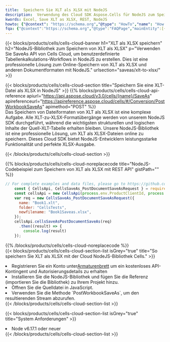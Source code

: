 ```yaml
---
title:  Speichern Sie XLT als XLSX mit NodeJS
description:  Verwendung des Cloud SDK Aspose.Cells für NodeJS zum Speichern von XLT-Formatdateien als XLSX-Formatdateien.
kwords: Excel, Save XLT as XLSX, REST, NodeJS
howto: {"@context": "https://schema.org","@type": "HowTo","name": "How to save XLT as XLSX using the Cells Cloud NodeJS library.","description": "How to save XLT as XLSX using the Cells Cloud NodeJS library.","image": {"@type": "ImageObject"},"url": "/nodejs/saveas/xlt-to-xlsx/","step": [{ "@type": "HowToStep","name": "How to save XLT as XLSX using the Cells Cloud NodeJS library. step 1", "image": {"@type": "ImageObject",},"url": "/nodejs/saveas/xlt-to-xlsx/","text": "Register an account at <a href='https://dashboard.aspose.cloud/'>Dashboard</a> to get free API quota & authorization details",},{ "@type": "HowToStep","name": "How to save XLT as XLSX using the Cells Cloud NodeJS library. step 1", "image": {"@type": "ImageObject",},"url": "/nodejs/saveas/xlt-to-xlsx/","text": "Install NodeJS library and add the reference (import the library) to your project.",},{ "@type": "HowToStep","name": "How to save XLT as XLSX using the Cells Cloud NodeJS library. step 1", "image": {"@type": "ImageObject",},"url": "/nodejs/saveas/xlt-to-xlsx/","text": "Open the source file in JavaScript.",},{ "@type": "HowToStep","name": "How to save XLT as XLSX using the Cells Cloud NodeJS library. step 1", "image": {"@type": "ImageObject",},"url": "/nodejs/saveas/xlt-to-xlsx/","text": "Use the `PostWorkbookSaveAs` method to retrieve the resulting stream.",}, ],"supply": {"@type": "HowToSupply","name": "document"},"tool": [{"@type": "HowToTool","name": "Visual Studio, Visual Studio Code, WebStorm"},{"@type": "HowToTool","name": "Aspose Cells"}],"totalTime": "PT6M"}
fqa: {"@context":"https://schema.org","@type":"FAQPage","mainEntity":[{"@type":"Question","name":"Why save file as other formats file in C# using REST API?","acceptedAnswer":{"@type":"Answer","text":"Documents are encoded in many ways, and some files may be incompatible with the software you use. To open and read such files, just save them as appropriate file formats.<br/><ol><li>Install .NET SDK and add the reference (import the library) to your project.</li><li>Open the source file in C# using REST API.</li><li>Call the PostWorkbookSaveAsRequest() method, passing an output filename with required extension.</li><li>Get the result of save as a separate file.</li></ol>"}},{"@type":"Question","name":"What file formats can I save as with your C# library?","acceptedAnswer":{"@type":"Answer","text":"We support a variety of file formats for conversion using .NET library, including XLSX, Excel, xls , PDF, CSV, HTML, Markdown, XML, PNG, JPG, TIFF, Json, TXT and many more."}},{"@type":"Question","name":"What is the maximum allowed file size for conversion using this .NET library?","acceptedAnswer":{"@type":"Answer","text":"There are no file size limits for format conversions using .NET library."}}]}
---
```

{{< blocks/products/cells/cells-cloud-banner h1="XLT als XLSX speichern" h2="NodeJS-Bibliothek zum Speichern von XLT als XLSX" p="Verwenden Sie SaveAs API von Cells Cloud, um benutzerdefinierte Tabellenkalkulations-Workflows in NodeJS zu erstellen. Dies ist eine professionelle Lösung zum Online-Speichern von XLT als XLSX und anderen Dokumentformaten mit NodeJS." urlsection="saveas/xlt-to-xlsx/" >}}

{{< blocks/products/cells/cells-cloud-section title="Speichern Sie eine XLT-Datei als XLSX in NodeJS" >}}
{{% blocks/products/cells/cells-cloud-api-reference apiurl="https://api.aspose.cloud/v3.0/cells/{name}/SaveAs" apireferenceurl="https://apireference.aspose.cloud/cells/#/Conversion/PostWorkbookSaveAs" apimethod="POST" %}}
<br/>
Das Speichern von Dateiformaten von XLT als XLSX ist eine komplexe Aufgabe. Alle XLT-zu-XLSX-Formatübergänge werden von unserem NodeJS SDK durchgeführt, während die wichtigsten strukturellen und logischen Inhalte der Quell-XLT-Tabelle erhalten bleiben. Unsere NodeJS-Bibliothek ist eine professionelle Lösung, um XLT als XLSX-Dateien online zu speichern. Dieses Cloud SDK bietet NodeJS-Entwicklern leistungsstarke Funktionalität und perfekte XLSX-Ausgabe.

{{< /blocks/products/cells/cells-cloud-section >}}

{{% blocks/products/cells/cells-cloud-noreplacecode title="NodeJS-Codebeispiel zum Speichern von XLT als XLSX mit REST API" gistPath="" %}}
  
```js
// For complete examples and data files, please go to https://github.com/aspose-cells-cloud/aspose-cells-cloud-node/
    const { CellsApi, CellsSaveAs_PostDocumentSaveAsRequest } = require("asposecellscloud");
    const cellsApi = new CellsApi(process.env.ProductClientId, process.env.ProductClientSecret);
    var req = new CellsSaveAs_PostDocumentSaveAsRequest({
      name: "Book1.xlt",
      folder: "CellsTests",
      newfilename: "Book1Saveas.xlsx",
    });
    cellsApi.cellsSaveAsPostDocumentSaveAs(req)
      .then((result) => {
        console.log(result)
    });
```
  
{{% /blocks/products/cells/cells-cloud-noreplacecode %}}
<br/>
{{< blocks/products/cells/cells-cloud-section-list isGrey="true" title="So speichern Sie XLT als XLSX mit der Cloud NodeJS-Bibliothek Cells." >}}
<li> Registrieren Sie ein Konto unter<a href="https://dashboard.aspose.cloud/">Armaturenbrett</a> um ein kostenloses API-Kontingent und Autorisierungsdetails zu erhalten</li>
<li>Installieren Sie die NodeJS-Bibliothek und fügen Sie die Referenz (importieren Sie die Bibliothek) zu Ihrem Projekt hinzu.</li>
<li>Öffnen Sie die Quelldatei in JavaScript.</li>
<li>Verwenden Sie die Methode `PostWorkbookSaveAs`, um den resultierenden Stream abzurufen.</li>
{{< /blocks/products/cells/cells-cloud-section-list >}}

{{< blocks/products/cells/cells-cloud-section-list isGrey="true" title="System Anforderungen" >}}
<li>Node v6.17.1 oder neuer</li>
{{< /blocks/products/cells/cells-cloud-section-list >}}
